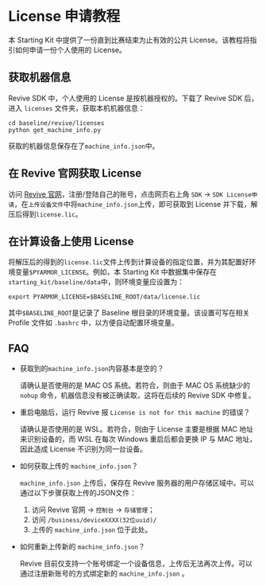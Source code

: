 # License 申请教程

本 Starting Kit 中提供了一份直到比赛结束为止有效的公共 License。该教程将指引如何申请一份个人使用的 License。

## 获取机器信息

Revive SDK 中，个人使用的 License 是按机器授权的。下载了 Revive SDK 后，进入 `licenses` 文件夹，获取本机机器信息：

```
cd baseline/revive/licenses
python get_machine_info.py
```

获取的机器信息保存在了`machine_info.json`中。

## 在 Revive 官网获取 License

访问 [Revive 官网](https://revive.cn)，注册/登陆自己的账号，点击网页右上角 `SDK` -> `SDK License申请`，在`上传设备文件`中将`machine_info.json`上传，即可获取到 License 并下载，解压后得到`license.lic`。


## 在计算设备上使用 License

将解压后的得到的`license.lic`文件上传到计算设备的指定位置，并为其配置好环境变量`$PYARMOR_LICENSE`。例如，本 Starting Kit 中数据集中保存在`starting_kit/baseline/data`中，则环境变量应设置为：

```shell
export PYARMOR_LICENSE=$BASELINE_ROOT/data/license.lic
```

其中`$BASELINE_ROOT`是记录了 Baseline 根目录的环境变量。该设置可写在相关 Profile 文件如 `.bashrc` 中，以方便自动配置环境变量。

## FAQ

* 获取到的`machine_info.json`内容基本是空的？

  请确认是否使用的是 MAC OS 系统。若符合，则由于 MAC OS 系统缺少的 `nohup` 命令，机器信息没有被正确读取，这将在后续的 Revive SDK 中修复。

* 重启电脑后，运行 Revive 报 `License is not for this machine` 的错误？

  请确认是否使用的是 WSL。若符合，则由于 License 主要是根据 MAC 地址来识别设备的，而 WSL 在每次 Windows 重启后都会更换 IP 与 MAC 地址，因此造成 License 不识别为同一台设备。

* 如何获取上传的 `machine_info.json`？

  `machine_info.json` 上传后，保存在 Revive 服务器的用户存储区域中。可以通过以下步骤获取上传的JSON文件：

  1. 访问 Revive 官网 -> `控制台` -> `存储管理`；
  2. 访问 `/business/deviceXXXX(32位uuid)/`
  3. 上传的 `machine_info.json` 位于此处。

* 如何重新上传新的 `machine_info.json`？

  Revive 目前仅支持一个账号绑定一个设备信息，上传后无法再次上传。可以通过注册新账号的方式绑定新的 `machine_info.json` 。

